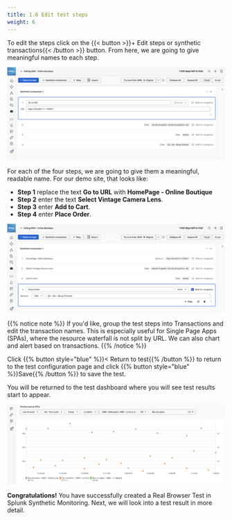 ```yaml
---
title: 1.6 Edit test steps
weight: 6
---
```


To edit the steps click on the {{< button >}}+ Edit steps or synthetic transactions{{< /button >}} button. From here, we are going to give meaningful names to each step.

![Edit steps](../_img/edit-steps.png)

For each of the four steps, we are going to give them a meaningful, readable name. For our demo site, that looks like:

- **Step 1** replace the text **Go to URL** with **HomePage - Online Boutique**
- **Step 2** enter the text **Select Vintage Camera Lens**.
- **Step 3** enter **Add to Cart**.
- **Step 4** enter **Place Order**.

![Step names](../_img/step-names.png)

{{% notice note %}}
If you'd like, group the test steps into Transactions and edit the transaction names. This is especially useful for Single Page Apps (SPAs), where the resource waterfall is not split by URL. We can also chart and alert based on transactions.
{{% /notice %}}

Click {{% button style="blue" %}}< Return to test{{% /button %}} to return to the test configuration page and click {{% button style="blue" %}}Save{{% /button %}} to save the test.

You will be returned to the test dashboard where you will see test results start to appear.

![Scatterplot](../_img/scatterplot.png)

**Congratulations!** You have successfully created a Real Browser Test in Splunk Synthetic Monitoring. Next, we will look into a test result in more detail.
